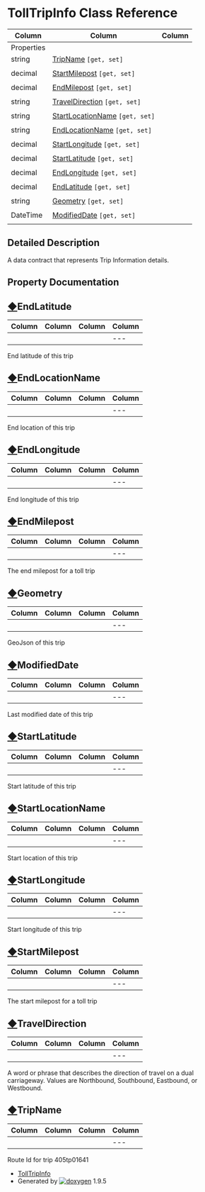 # TollTripInfo Class Reference

| Column | Column | Column |
| --- | --- | --- |
 | Properties |  | 
 | string | [TripName](class_toll_trip_info.html#a8b4ad98d12b18062548b3980e5cac9b5) `[get, set]` | 
 |  |  | 
 | decimal | [StartMilepost](class_toll_trip_info.html#a4ff73d814fd0f02af49f1865f1b76f72) `[get, set]` | 
 |  |  | 
 | decimal | [EndMilepost](class_toll_trip_info.html#afcb844221cee168ef1d4fe6bba70146f) `[get, set]` | 
 |  |  | 
 | string | [TravelDirection](class_toll_trip_info.html#aab3a1634fdedde279d3f68d950c7436b) `[get, set]` | 
 |  |  | 
 | string | [StartLocationName](class_toll_trip_info.html#a7de82ae83a3832a8dc418cebcf7f29d6) `[get, set]` | 
 |  |  | 
 | string | [EndLocationName](class_toll_trip_info.html#a6323234ebc24e9a86d636e3ac9be6b84) `[get, set]` | 
 |  |  | 
 | decimal | [StartLongitude](class_toll_trip_info.html#a8c05a826c628f0ebc969cf841232e64b) `[get, set]` | 
 |  |  | 
 | decimal | [StartLatitude](class_toll_trip_info.html#ab60d4ec25e1f64a010ff61dfe0a68b1e) `[get, set]` | 
 |  |  | 
 | decimal | [EndLongitude](class_toll_trip_info.html#a2dc1520f7b3da923c6b6b8a2619b63a0) `[get, set]` | 
 |  |  | 
 | decimal | [EndLatitude](class_toll_trip_info.html#a7243106ec9a67e2d842ab59c27d2204d) `[get, set]` | 
 |  |  | 
 | string | [Geometry](class_toll_trip_info.html#ac3e5a2093669bbfce2d62c775039ee86) `[get, set]` | 
 |  |  | 
 | DateTime | [ModifiedDate](class_toll_trip_info.html#aa785dd595f6603b993aa01a7c0226718) `[get, set]` | 
 |  |  | 


## Detailed Description

A data contract that represents Trip Information details.

## Property Documentation

## [◆](#a7243106ec9a67e2d842ab59c27d2204d)EndLatitude

| Column | Column | Column | Column |
| --- | --- | --- | --- |
 |  |  |  | --- |  | decimal TollTripInfo.EndLatitude |  | getset | 


End latitude of this trip

## [◆](#a6323234ebc24e9a86d636e3ac9be6b84)EndLocationName

| Column | Column | Column | Column |
| --- | --- | --- | --- |
 |  |  |  | --- |  | string TollTripInfo.EndLocationName |  | getset | 


End location of this trip

## [◆](#a2dc1520f7b3da923c6b6b8a2619b63a0)EndLongitude

| Column | Column | Column | Column |
| --- | --- | --- | --- |
 |  |  |  | --- |  | decimal TollTripInfo.EndLongitude |  | getset | 


End longitude of this trip

## [◆](#afcb844221cee168ef1d4fe6bba70146f)EndMilepost

| Column | Column | Column | Column |
| --- | --- | --- | --- |
 |  |  |  | --- |  | decimal TollTripInfo.EndMilepost |  | getset | 


The end milepost for a toll trip

## [◆](#ac3e5a2093669bbfce2d62c775039ee86)Geometry

| Column | Column | Column | Column |
| --- | --- | --- | --- |
 |  |  |  | --- |  | string TollTripInfo.Geometry |  | getset | 


GeoJson of this trip

## [◆](#aa785dd595f6603b993aa01a7c0226718)ModifiedDate

| Column | Column | Column | Column |
| --- | --- | --- | --- |
 |  |  |  | --- |  | DateTime TollTripInfo.ModifiedDate |  | getset | 


Last modified date of this trip

## [◆](#ab60d4ec25e1f64a010ff61dfe0a68b1e)StartLatitude

| Column | Column | Column | Column |
| --- | --- | --- | --- |
 |  |  |  | --- |  | decimal TollTripInfo.StartLatitude |  | getset | 


Start latitude of this trip

## [◆](#a7de82ae83a3832a8dc418cebcf7f29d6)StartLocationName

| Column | Column | Column | Column |
| --- | --- | --- | --- |
 |  |  |  | --- |  | string TollTripInfo.StartLocationName |  | getset | 


Start location of this trip

## [◆](#a8c05a826c628f0ebc969cf841232e64b)StartLongitude

| Column | Column | Column | Column |
| --- | --- | --- | --- |
 |  |  |  | --- |  | decimal TollTripInfo.StartLongitude |  | getset | 


Start longitude of this trip

## [◆](#a4ff73d814fd0f02af49f1865f1b76f72)StartMilepost

| Column | Column | Column | Column |
| --- | --- | --- | --- |
 |  |  |  | --- |  | decimal TollTripInfo.StartMilepost |  | getset | 


The start milepost for a toll trip

## [◆](#aab3a1634fdedde279d3f68d950c7436b)TravelDirection

| Column | Column | Column | Column |
| --- | --- | --- | --- |
 |  |  |  | --- |  | string TollTripInfo.TravelDirection |  | getset | 


A word or phrase that describes the direction of travel on a dual carriageway. Values are Northbound, Southbound, Eastbound, or Westbound.

## [◆](#a8b4ad98d12b18062548b3980e5cac9b5)TripName

| Column | Column | Column | Column |
| --- | --- | --- | --- |
 |  |  |  | --- |  | string TollTripInfo.TripName |  | getset | 


Route Id for trip 405tp01641

* [TollTripInfo](class_toll_trip_info.html)
* Generated by [![doxygen](doxygen.svg)](https://www.doxygen.org/index.html) 1.9.5

